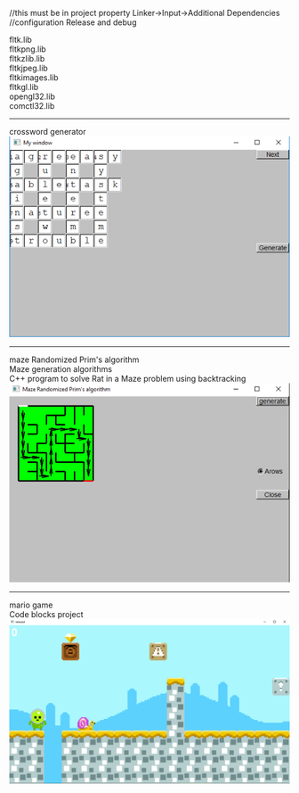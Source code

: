 //this must be in  project property Linker->Input->Additional Dependencies 
//configuration Release and debug

fltk.lib         <br />
fltkpng.lib      <br />
fltkzlib.lib     <br />
fltkjpeg.lib     <br />
fltkimages.lib   <br />
fltkgl.lib       <br />
opengl32.lib     <br />
comctl32.lib     <br />
__________________________________________________________________________________________________________________________________________
crossword generator<br/>
<img src="word_generator/id.jpg">
__________________________________________________________________________________________________________________________________________
maze Randomized Prim's algorithm<br/>
Maze generation algorithms <br/>
C++ program to solve Rat in a Maze problem using backtracking<br/>
<img src="maze Randomized Prim's algorithm/window.jpg">
__________________________________________________________________________________________________________________________________________
mario game <br/>
Code blocks project <br/>
<img src="mario/Resources/Untitled-2.jpg">
